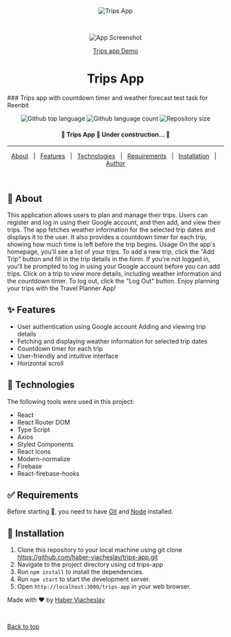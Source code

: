 <div align="center" id="top"> 
  <img src="./.github/app.gif" alt="Trips App" />

&#xa0;

![App Screenshot](https://res.cloudinary.com/dj6mkr2e6/image/upload/v1691537395/Screenshot_29_w7jrja.jpg)

<a href="https://haber-viacheslav.github.io/trips-app/">Trips app Demo</a>

</div>

<h1 align="center">Trips App</h1>
### Trips app with countdown timer and weather forecast test task for Reenbit
<p align="center">
  <img alt="Github top language" src="https://img.shields.io/github/languages/top/haber-viacheslav/trips-app?color=56BEB8">

  <img alt="Github language count" src="https://img.shields.io/github/languages/count/haber-viacheslav/trips-app?color=56BEB8">

  <img alt="Repository size" src="https://img.shields.io/github/repo-size/haber-viacheslav/trips-app?color=56BEB8">

</p>

<!-- Status -->

 <h4 align="center">
	🚧  Trips App 🚀 Under construction...  🚧
</h4>

<hr>

<p align="center">
  <a href="#dart-about">About</a> &#xa0; | &#xa0; 
  <a href="#sparkles-features">Features</a> &#xa0; | &#xa0;
  <a href="#rocket-technologies">Technologies</a> &#xa0; | &#xa0;
  <a href="#white_check_mark-requirements">Requirements</a> &#xa0; | &#xa0;
  <a href="#checkered_flag-starting">Installation</a> &#xa0; | &#xa0;
  <a href="https://github.com/haber-viacheslav" target="_blank">Author</a>
</p>

<br>

## :dart: About

This application allows users to plan and manage their trips. Users can register
and log in using their Google account, and then add, and view their trips. The
app fetches weather information for the selected trip dates and displays it to
the user. It also provides a countdown timer for each trip, showing how much
time is left before the trip begins. Usage On the app's homepage, you'll see a
list of your trips. To add a new trip, click the "Add Trip" button and fill in
the trip details in the form. If you're not logged in, you'll be prompted to log
in using your Google account before you can add trips. Click on a trip to view
more details, including weather information and the countdown timer. To log out,
click the "Log Out" button. Enjoy planning your trips with the Travel Planner
App!

## :sparkles: Features

- User authentication using Google account Adding and viewing trip details
- Fetching and displaying weather information for selected trip dates
- Countdown timer for each trip
- User-friendly and intuitive interface
- Horizontal scroll

## :rocket: Technologies

The following tools were used in this project:

- React
- React Router DOM
- Type Script
- Axios
- Styled Components
- React Icons
- Modern-normalize
- Firebase
- React-firebase-hooks

## :white_check_mark: Requirements

Before starting :checkered_flag:, you need to have [Git](https://git-scm.com)
and [Node](https://nodejs.org/en/) installed.

## :checkered_flag: Installation

1. Clone this repository to your local machine using git clone
   https://github.com/haber-viacheslav/trips-app.git
2. Navigate to the project directory using cd trips-app
3. Run `npm install` to install the dependencies.
4. Run `npm start` to start the development server.
5. Open `http://localhost:3000/trips-app` in your web browser.

Made with :heart: by
<a href="https://github.com/haber-viacheslav" target="_blank">Haber
Viacheslav</a>

&#xa0;

<a href="#top">Back to top</a>
